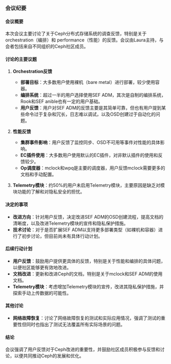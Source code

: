 ### 会议纪要

#### 会议概要
本次会议主要讨论了关于Ceph分布式存储系统的调查反馈，特别是关于 orchestration（编排）和 performance（性能）的反馈。会议由Laura主持，与会者包括来自不同组织的Ceph社区成员。

#### 讨论的主要议题
1. **Orchestration反馈**
   - **部署目标**：大多数用户使用裸机（bare metal）进行部署，较少使用容器。
   - **编排系统**：超过一半的用户选择使用SEF ADM，其次是自制的编排系统，Rook和SEF anible也有一定的用户基础。
   - **用户反馈**：用户对SEF ADM的反馈主要是其简单可靠，但也有用户提到某些命令过于复杂和冗长，日志难以调试，以及OSD创建过于自动化的问题。

2. **性能反馈**
   - **集群事件影响**：用户反馈了监控同步、OSD不可用等事件对性能的具体影响。
   - **EC插件使用**：大多数用户使用默认的EC插件，对非默认插件的使用和反馈较少。
   - **Op调度器**：mclock和wpq是主要的调度器，用户反馈mclock需要更多的文档和手动配置。

3. **Telemetry模块**：约50%的用户未启用Telemetry模块，主要原因是缺乏对模块功能的了解和对隐私安全的担忧。

#### 决定的事项
- **改进方向**：针对用户反馈，决定改进SEF ADM的OSD创建流程，提高文档的清晰度，以及改进Telemetry模块的宣传和隐私保护措施。
- **技术讨论**：对于是否扩展SEF ADM以支持更多部署类型（如裸机和容器）进行了初步讨论，但目前尚未有具体行动计划。

#### 后续行动计划
- **用户反馈**：鼓励用户提供更具体的反馈，特别是关于性能和编排的具体问题，以便社区能够更有效地改进。
- **文档改进**：更新和改进Ceph的文档，特别是关于mclock和SEF ADM的使用文档。
- **Telemetry模块**：考虑增加Telemetry模块的宣传，改进其隐私保护措施，并探索手动上传数据的可能性。

#### 其他讨论
- **网络故障恢复**：讨论了网络故障恢复的测试和实际应用情况，强调了测试的重要性但同时也指出了测试无法覆盖所有实际场景的问题。

#### 结论
会议强调了用户反馈对于Ceph改进的重要性，并鼓励社区成员积极参与反馈和讨论，以便共同推动Ceph的发展和优化。